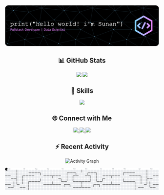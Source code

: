 <p align="center">
  <img src="/img/banner2.png" alt="Header" />
</p>

<h2 align="center">📊 GitHub Stats</h3>
<p align="center">
  <img height="180em" src="https://github-readme-stats.vercel.app/api?username=matahariann&show_icons=true&theme=tokyonight" />
  <img height="180em" src="https://github-readme-stats.vercel.app/api/top-langs/?username=matahariann&layout=compact&theme=tokyonight" />
</p>

<h2 align="center">🧠 Skills</h3>
<p align="center">
  <img src="https://skillicons.dev/icons?i=c,java,python,php,javascript,typescript,tailwind,react,nextjs,mysql,laravel,sklearn,postman,git&perline=20" />
</p>

<h2 align="center">🌐 Connect with Me</h3>
<p align="center">
  <a href="https://www.linkedin.com/in/dzu-sunan-muhammad-bb58aa363/" target="_blank">
    <img src="https://img.shields.io/badge/LinkedIn-0077B5?style=for-the-badge&logo=linkedin&logoColor=white" />
  </a>
  <a href="https://www.instagram.com/dzusunan/" target="_blank">
    <img src="https://img.shields.io/badge/Instagram-E4405F?style=for-the-badge&logo=instagram&logoColor=white" />
  </a>
  <a href="https://www.kaggle.com/sunann" target="_blank">
    <img src="https://img.shields.io/badge/Kaggle-20BEFF?style=for-the-badge&logo=Kaggle&logoColor=white" />
  </a>
</p>

<h2 align="center">⚡ Recent Activity</h3>
<p align="center">
  <img src="https://github-readme-activity-graph.vercel.app/graph?username=matahariann&theme=tokyo-night" alt="Activity Graph" />
</p>

<picture>
  <source media="(prefers-color-scheme: dark)" srcset="https://raw.githubusercontent.com/matahariann/matahariann/output/pacman-contribution-graph-dark.svg">
  <source media="(prefers-color-scheme: light)" srcset="https://raw.githubusercontent.com/matahariann/matahariann/output/pacman-contribution-graph.svg">
  <img alt="pacman contribution graph" src="https://raw.githubusercontent.com/matahariann/matahariann/output/pacman-contribution-graph.svg">
</picture>

###
